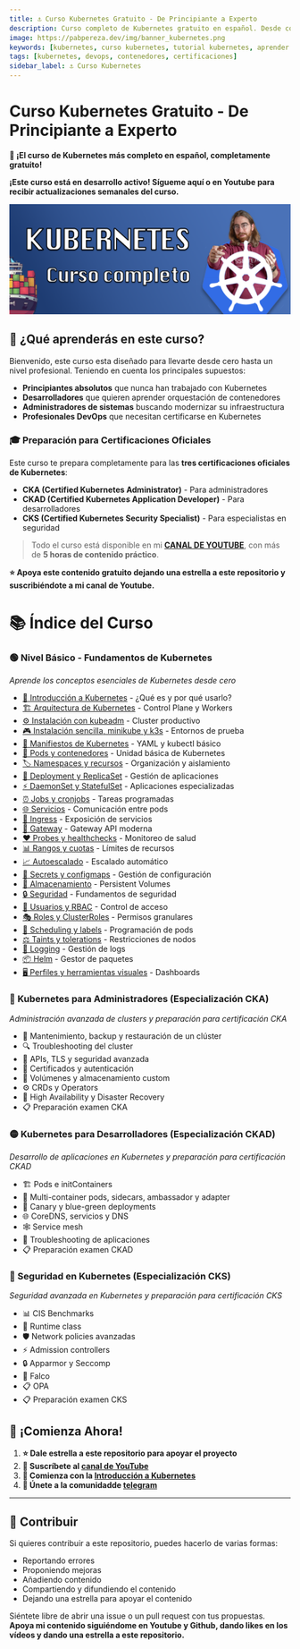 ```yaml
---
title: ⚓️ Curso Kubernetes Gratuito - De Principiante a Experto
description: Curso completo de Kubernetes gratuito en español. Desde conceptos básicos hasta preparación para certificaciones CKA, CKAD y CKS. Incluye ejemplos prácticos y ejercicios.
image: https://pabpereza.dev/img/banner_kubernetes.png
keywords: [kubernetes, curso kubernetes, tutorial kubernetes, aprender kubernetes, certificación CKA, certificación CKAD, certificación CKS, contenedores, devops, orquestación, gratuito, español]
tags: [kubernetes, devops, contenedores, certificaciones]
sidebar_label: ⚓️ Curso Kubernetes
---
```


# Curso Kubernetes Gratuito - De Principiante a Experto 

**🎯 ¡El curso de Kubernetes más completo en español, completamente gratuito!**

**¡Este curso está en desarrollo activo! Sígueme aquí o en Youtube para recibir actualizaciones semanales del curso.**

![Banner Kubernetes](img/banner_kubernetes.png)

## 🚀 ¿Qué aprenderás en este curso?

Bienvenido, este curso esta diseñado para llevarte desde cero hasta un nivel profesional. Teniendo en cuenta los principales supuestos:

- **Principiantes absolutos** que nunca han trabajado con Kubernetes
- **Desarrolladores** que quieren aprender orquestación de contenedores
- **Administradores de sistemas** buscando modernizar su infraestructura
- **Profesionales DevOps** que necesitan certificarse en Kubernetes

### 🎓 Preparación para Certificaciones Oficiales

Este curso te prepara completamente para las **tres certificaciones oficiales de Kubernetes**:
- **CKA (Certified Kubernetes Administrator)** - Para administradores
- **CKAD (Certified Kubernetes Application Developer)** - Para desarrolladores  
- **CKS (Certified Kubernetes Security Specialist)** - Para especialistas en seguridad


> Todo el curso está disponible en mi [**CANAL DE YOUTUBE**](https://www.youtube.com/playlist?list=PLQhxXeq1oc2k9MFcKxqXy5GV4yy7wqSma), con más de **5 horas de contenido práctico**.


**⭐ Apoya este contenido gratuito dejando una estrella a este repositorio y suscribiéndote a mi canal de Youtube.**

# 📚 Índice del Curso

### 🟢 Nivel Básico - Fundamentos de Kubernetes
*Aprende los conceptos esenciales de Kubernetes desde cero*

* [📖 Introducción a Kubernetes](./101.Introduccion.md) - ¿Qué es y por qué usarlo?
* [🏗️ Arquitectura de Kubernetes](./102.Arquitectura.md) - Control Plane y Workers
* [⚙️ Instalación con kubeadm](./103.Instalacion.md) - Cluster productivo
* [🎮 Instalación sencilla, minikube y k3s](./104.Playgrounds.md) - Entornos de prueba
* [📄 Manifiestos de Kubernetes](./105.Conceptos.md) - YAML y kubectl básico
* [🐳 Pods y contenedores](./106.Pods.md) - Unidad básica de Kubernetes
* [🏷️ Namespaces y recursos](./107.Namespaces.md) - Organización y aislamiento
* [🚀 Deployment y ReplicaSet](./108.Deployments.md) - Gestión de aplicaciones
* [⚡ DaemonSet y StatefulSet](./109.DSySS.md) - Aplicaciones especializadas
* [⏰ Jobs y cronjobs](./110.Jobs.md) - Tareas programadas
* [🌐 Servicios](./111.Services.md) - Comunicación entre pods
* [🚪 Ingress](./112.Ingress_controller.md) - Exposición de servicios
* [🎯 Gateway](./113.Gateway.md) - Gateway API moderna
* [❤️ Probes y healthchecks](./114.Probes_live_readiness.md) - Monitoreo de salud
* [📊 Rangos y cuotas](./115.Rangos_quotas.md) - Límites de recursos
* [📈 Autoescalado](./116.Autoscaling.md) - Escalado automático
* [🔐 Secrets y configmaps](./117.Secrets_configmaps.md) - Gestión de configuración
* [💾 Almacenamiento](./118.Almacenamiento.md) - Persistent Volumes
* [🔒 Seguridad](./119.Seguridad.md) - Fundamentos de seguridad
* [👤 Usuarios y RBAC](./120.Usuarios.md) - Control de acceso
* [🎭 Roles y ClusterRoles](./121.Roles.md) - Permisos granulares
* [🎯 Scheduling y labels](./122.Scheduling_labels.md) - Programación de pods
* [⚖️ Taints y tolerations](./123.Taints_tolerations.md) - Restricciones de nodos
* [📝 Logging](./124.Logging.md) - Gestión de logs
* [📦 Helm](./125.Helm.md) - Gestor de paquetes
* [🖥️ Perfiles y herramientas visuales](./126.Perfiles_software_dashboard.md) - Dashboards

### 🔵 Kubernetes para Administradores (Especialización CKA)
*Administración avanzada de clusters y preparación para certificación CKA*

* 🔧 Mantenimiento, backup y restauración de un clúster
* 🔍 Troubleshooting del cluster
* 🔐 APIs, TLS y seguridad avanzada
* 📜 Certificados y autenticación
* 💾 Volúmenes y almacenamiento custom
* ⚙️ CRDs y Operators
* 🏢 High Availability y Disaster Recovery
* 📋 Preparación examen CKA

### 🟡 Kubernetes para Desarrolladores (Especialización CKAD)
*Desarrollo de aplicaciones en Kubernetes y preparación para certificación CKAD*

* 🏗️ Pods e initContainers
* 🤝 Multi-container pods, sidecars, ambassador y adapter
* 🔄 Canary y blue-green deployments
* 🌐 CoreDNS, servicios y DNS
* 🕸️ Service mesh
* 🐛 Troubleshooting de aplicaciones
* 📋 Preparación examen CKAD

### 🔴 Seguridad en Kubernetes (Especialización CKS)
*Seguridad avanzada en Kubernetes y preparación para certificación CKS*

* 📊 CIS Benchmarks
* 🏃 Runtime class
* 🛡️ Network policies avanzadas
* ⚡ Admission controllers
* 🔒 Apparmor y Seccomp
* 🦅 Falco
* 📋 OPA
* 📋 Preparación examen CKS



## 🚀 ¡Comienza Ahora!

1. **⭐ Dale estrella a este repositorio para apoyar el proyecto**
2. **🔔 Suscríbete al [canal de YouTube](https://www.youtube.com/@Pabpereza?sub_confirmation=1)**
3. **📖 Comienza con la [Introducción a Kubernetes](./101.Introduccion.md)**
4. **💬 Únete a la comunidadde [telegram](https://t.me/+mti-dcXs7c1lYjdk)**


---

## 🤝 Contribuir
Si quieres contribuir a este repositorio, puedes hacerlo de varias formas:
* Reportando errores
* Proponiendo mejoras
* Añadiendo contenido 
* Compartiendo y difundiendo el contenido
* Dejando una estrella para apoyar el contenido
  
Siéntete libre de abrir una issue o un pull request con tus propuestas. **Apoya mi contenido siguiéndome en Youtube y Github, dando likes en los vídeos y dando una estrella a este repositorio.**
